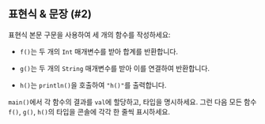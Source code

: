 ## 표현식 & 문장 (#2)

표현식 본문 구문을 사용하여 세 개의 함수를 작성하세요:

- `f()`는 두 개의 `Int` 매개변수를 받아 합계를 반환합니다.

- `g()`는 두 개의 `String` 매개변수를 받아 이를 연결하여 반환합니다.

- `h()`는 `println()`을 호출하여 `"h()"`를 출력합니다.

`main()`에서 각 함수의 결과를 `val`에 할당하고, 타입을 명시하세요. 그런 다음 모든 함수 `f()`, `g()`, `h()`의 타입을 콘솔에 각각 한 줄씩 표시하세요.